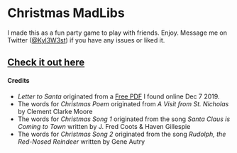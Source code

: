 # Christmas MadLibs

I made this as a fun party game to play with friends. Enjoy. Message me on Twitter ([@Kyl3W3st](https://twitter.com/Kyl3W3st)) if you have any issues or liked it.

## [Check it out here](https://kyle-west.github.io/christmas-madlibs/) 


#### Credits

- _Letter to Santa_ originated from a [Free PDF](https://www.happinessishomemade.net/christmas-mad-libs-printable/) I found online Dec 7 2019.
- The words for _Christmas Poem_ originated from _A Visit from St. Nicholas_ by Clement Clarke Moore
- The words for _Christmas Song 1_ originated from the song _Santa Claus is Coming to Town_ written by J. Fred Coots & Haven Gillespie
- The words for _Christmas Song 2_ originated from the song _Rudolph, the Red-Nosed Reindeer_ written by Gene Autry 